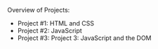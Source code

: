 Overview of Projects:
- Project #1: HTML and CSS
- Project #2: JavaScript 
- Project #3: Project 3: JavaScript and the DOM